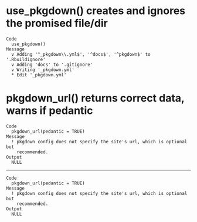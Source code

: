 # use_pkgdown() creates and ignores the promised file/dir

    Code
      use_pkgdown()
    Message
      v Adding '^_pkgdown\\.yml$', '^docs$', '^pkgdown$' to '.Rbuildignore'
      v Adding 'docs' to '.gitignore'
      v Writing '_pkgdown.yml'
      * Edit '_pkgdown.yml'

# pkgdown_url() returns correct data, warns if pedantic

    Code
      pkgdown_url(pedantic = TRUE)
    Message
      ! pkgdown config does not specify the site's url, which is optional but
        recommended.
    Output
      NULL

---

    Code
      pkgdown_url(pedantic = TRUE)
    Message
      ! pkgdown config does not specify the site's url, which is optional but
        recommended.
    Output
      NULL


